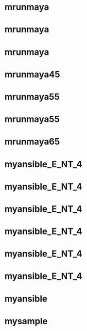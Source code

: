 # mrunmaya
# mrunmaya
# mrunmaya
# mrunmaya45
# mrunmaya55
# mrunmaya55
# mrunmaya65
# myansible_E_NT_4
# myansible_E_NT_4
# myansible_E_NT_4
# myansible_E_NT_4
# myansible_E_NT_4
# myansible_E_NT_4
# myansible
# mysample
